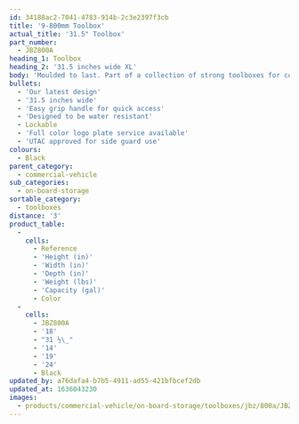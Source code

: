 ```yaml
---
id: 34188ac2-7041-4783-914b-2c3e2397f3cb
title: '9-800mm Toolbox'
actual_title: '31.5" Toolbox'
part_number:
  - JBZ800A
heading_1: Toolbox
heading_2: '31.5 inches wide XL'
body: 'Moulded to last. Part of a collection of strong toolboxes for commercial vehicles, featuring our latest design.'
bullets:
  - 'Our latest design'
  - '31.5 inches wide'
  - 'Easy grip handle for quick access'
  - 'Designed to be water resistant'
  - Lockable
  - 'Full color logo plate service available'
  - 'UTAC approved for side guard use'
colours:
  - Black
parent_category:
  - commercial-vehicle
sub_categories:
  - on-board-storage
sortable_category:
  - toolboxes
distance: '3'
product_table:
  -
    cells:
      - Reference
      - 'Height (in)'
      - 'Width (in)'
      - 'Depth (in)'
      - 'Weight (lbs)'
      - 'Capacity (gal)'
      - Color
  -
    cells:
      - JBZ800A
      - '18'
      - "31 ½\_"
      - '14'
      - '19'
      - '24'
      - Black
updated_by: a76dafa4-b7b5-4911-ad55-421bfbcef2db
updated_at: 1636043230
images:
  - products/commercial-vehicle/on-board-storage/toolboxes/jbz/800a/JBZ800A.png
---
```

